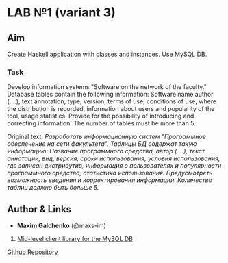 # LAB №1 (variant 3)

## Aim

Create Haskell application with classes and instances. Use MySQL DB.

### Task

Develop information systems "Software on the network of the faculty." Database tables contain the following information: Software name author (....), text annotation, type, version, terms of use, conditions of use, where the distribution is recorded, information about users and popularity of the tool, usage statistics. Provide for the possibility of introducing and correcting information. The number of tables must be more than 5.

Original text: _Разработать информационную систем "Программное обеспечение на сети факультета". Таблицы БД содержат такую информацию: Название программного средства, автор (....), текст аннотации, вид, версия, сроки использования, условия использования, где записан дистрибутив, информация о пользователях и популярности программного средства, статистика использования. Предусмотреть возможность введения и корректирования информации. Количество таблиц должно быть больше 5._

## Author & Links

- **Maxim Galchenko** (@maxs-im)

1. [Mid-level client library for the MySQL DB](http://hackage.haskell.org/package/mysql-simple)

[Github Repository](https://github.com/maxs-im/Functional/tree/master/lab_1)